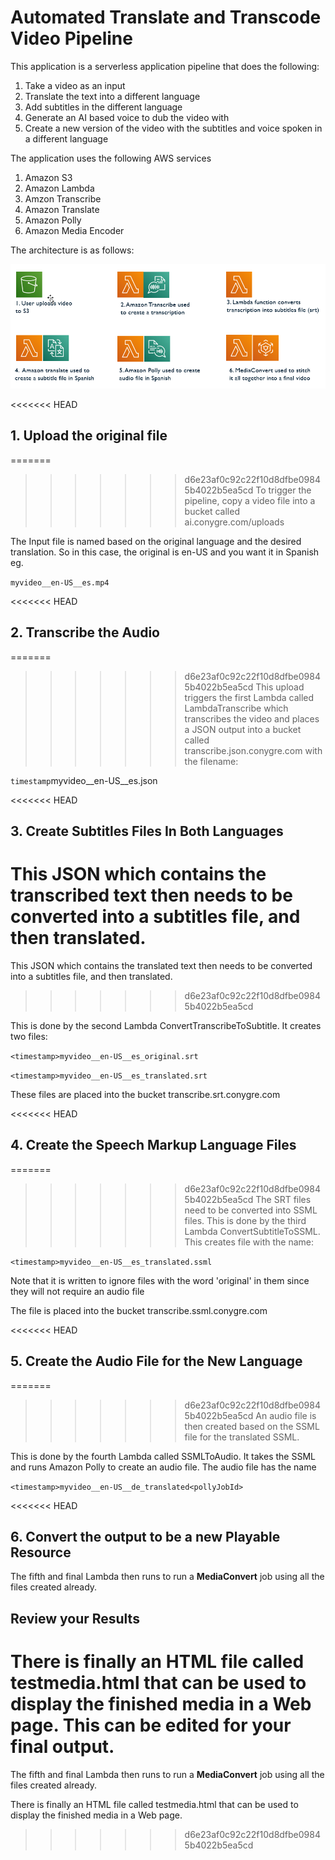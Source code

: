 # Automated Translate and Transcode Video Pipeline

This application is a serverless application pipeline that does the following:
1. Take a video as an input
2. Translate the text into a different language
3. Add subtitles in the different language
4. Generate an AI based voice to dub the video with
5. Create a new version of the video with the subtitles and voice spoken in a different language

The application uses the following AWS services
1. Amazon S3
2. Amazon Lambda
3. Amzon Transcribe
5. Amazon Translate
4. Amazon Polly
5. Amazon Media Encoder

The architecture is as follows:

![Architecture Diagram](/architecture.png)

<<<<<<< HEAD
## 1. Upload the original file
=======
>>>>>>> d6e23af0c92c22f10d8dfbe09845b4022b5ea5cd
To trigger the pipeline, copy a video file into a bucket called ai.conygre.com/uploads

The Input file is named based on the original language 
and the desired translation. So in this case, the 
original is en-US and you want it in Spanish
eg.

```myvideo__en-US__es.mp4```

<<<<<<< HEAD

## 2. Transcribe the Audio
=======
>>>>>>> d6e23af0c92c22f10d8dfbe09845b4022b5ea5cd
This upload triggers the first Lambda called LambdaTranscribe which transcribes the video 
and places a JSON output into a bucket called transcribe.json.conygre.com with the filename:

```timestamp```myvideo__en-US__es.json

<<<<<<< HEAD
## 3. Create Subtitles Files In Both Languages

This JSON which contains the transcribed text then needs to be converted into a subtitles file, and then translated.
=======
This JSON which contains the translated text then needs to be converted into a subtitles file, and then translated.
>>>>>>> d6e23af0c92c22f10d8dfbe09845b4022b5ea5cd

This is done by the second Lambda ConvertTranscribeToSubtitle.
It creates two files:

```<timestamp>myvideo__en-US__es_original.srt```

```<timestamp>myvideo__en-US__es_translated.srt```

These files are placed into the bucket transcribe.srt.conygre.com

<<<<<<< HEAD
## 4. Create the Speech Markup Language Files

=======
>>>>>>> d6e23af0c92c22f10d8dfbe09845b4022b5ea5cd
The SRT files need to be converted into SSML files. This is done by the third Lambda ConvertSubtitleToSSML. This creates file with the name:

```<timestamp>myvideo__en-US__es_translated.ssml```

Note that it is written to ignore files with the word 'original' in them since they will not require an audio file

The file is placed into the bucket transcribe.ssml.conygre.com

<<<<<<< HEAD
## 5. Create the Audio File for the New Language

=======
>>>>>>> d6e23af0c92c22f10d8dfbe09845b4022b5ea5cd
An audio file is then created based on the SSML file for the translated SSML.

This is done by the fourth Lambda called SSMLToAudio. It takes the SSML and runs Amazon Polly to create an audio file. The audio file has the name

```<timestamp>myvideo__en-US__de_translated<pollyJobId>```

<<<<<<< HEAD
## 6. Convert the output to be a new Playable Resource

The fifth and final Lambda then runs to run a **MediaConvert** job using all the files created already.

## Review your Results

There is finally an HTML file called testmedia.html that can be used to display the finished media in a Web page. This can be edited for your final output.
=======
The fifth and final Lambda then runs to run a **MediaConvert** job using all the files created already.

There is finally an HTML file called testmedia.html that can be used to display the finished media in a Web page.
>>>>>>> d6e23af0c92c22f10d8dfbe09845b4022b5ea5cd
